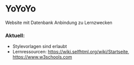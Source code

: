 # YoYoYo
Website mit Datenbank Anbindung zu Lernzwecken 

### Aktuell:
- Stylevorlagen sind erlaubt
- Lernressourcen: https://wiki.selfhtml.org/wiki/Startseite, https://www.w3schools.com
